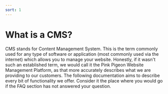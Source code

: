 ```yaml
---
sort: 1
---
```


# What is a CMS?

CMS stands for Content Management System. This is the term commonly used for any type of software or application (most commonly used via the internet) which allows you to manage your website.
Honestly, if it wasn't such an established term, we would call it the Pink Pigeon Website Management Platform, as that more accurately describes what we are providing to our customers.
The following documentation aims to describe every bit of functionality we offer. Consider it the place where you would go if the FAQ section has not answered your question.

